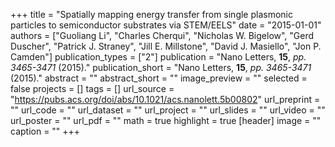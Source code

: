 +++
title = "Spatially mapping energy transfer from single plasmonic particles to semiconductor substrates via STEM/EELS"
date = "2015-01-01"
authors = ["Guoliang Li", "Charles Cherqui", "Nicholas W. Bigelow", "Gerd Duscher", "Patrick J. Straney", "Jill E. Millstone", "David J. Masiello", "Jon P. Camden"]
publication_types = ["2"]
publication = "Nano Letters, **15**, _pp. 3465-3471_ (2015)."
publication_short = "Nano Letters, **15**, _pp. 3465-3471_ (2015)."
abstract = ""
abstract_short = ""
image_preview = ""
selected = false
projects = []
tags = []
url_source = "https://pubs.acs.org/doi/abs/10.1021/acs.nanolett.5b00802"
url_preprint = ""
url_code = ""
url_dataset = ""
url_project = ""
url_slides = ""
url_video = ""
url_poster = ""
url_pdf = ""
math = true
highlight = true
[header]
image = ""
caption = ""
+++
